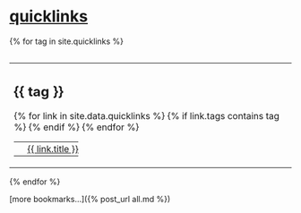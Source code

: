 <link rel="icon" type="image/svg+xml" sizes="any" href="assets/favicons/favicon.svg">

# [quicklinks](#quicklinks)

{% for tag in site.quicklinks %}
  <table style="display:inline-block; vertical-align: top; border:0;"><tr><td style="border:0;">
  <h2>{{ tag }}</h2>
  <table style="border:0;">
  {% for link in site.data.quicklinks %}
    {% if link.tags contains tag %}
      <tr>
        <td style="border:0;padding:4px;">
          <img src="https://www.google.com/s2/favicons?domain_url={{ link.href }}" style="all:unset;width:16px;height:16px;margin:0;vertical-align:middle;"/>
        </td>
        <td style="border:0;padding:0px;">
          <a href="{{ link.href }}" style="vertical-align:middle;">{{ link.title }}</a>
        </td>
      </tr>   
    {% endif %}
  {% endfor %}
  </table>
  </td></tr></table>
{% endfor %}

[more bookmarks...]({% post_url all.md %})
